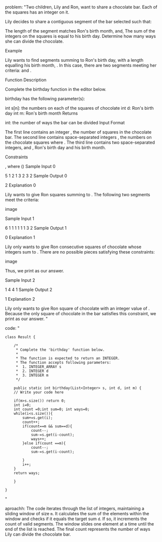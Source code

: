 problem:
"Two children, Lily and Ron, want to share a chocolate bar. Each of the squares has an integer on it.

Lily decides to share a contiguous segment of the bar selected such that:

The length of the segment matches Ron's birth month, and,
The sum of the integers on the squares is equal to his birth day.
Determine how many ways she can divide the chocolate.

Example



Lily wants to find segments summing to Ron's birth day,  with a length equalling his birth month, . In this case, there are two segments meeting her criteria:  and .

Function Description

Complete the birthday function in the editor below.

birthday has the following parameter(s):

int s[n]: the numbers on each of the squares of chocolate
int d: Ron's birth day
int m: Ron's birth month
Returns

int: the number of ways the bar can be divided
Input Format

The first line contains an integer , the number of squares in the chocolate bar.
The second line contains  space-separated integers , the numbers on the chocolate squares where .
The third line contains two space-separated integers,  and , Ron's birth day and his birth month.

Constraints

, where ()
Sample Input 0

5
1 2 1 3 2
3 2
Sample Output 0

2
Explanation 0

Lily wants to give Ron  squares summing to . The following two segments meet the criteria:

image

Sample Input 1

6
1 1 1 1 1 1
3 2
Sample Output 1

0
Explanation 1

Lily only wants to give Ron  consecutive squares of chocolate whose integers sum to . There are no possible pieces satisfying these constraints:

image

Thus, we print  as our answer.

Sample Input 2

1
4
4 1
Sample Output 2

1
Explanation 2

Lily only wants to give Ron  square of chocolate with an integer value of . Because the only square of chocolate in the bar satisfies this constraint, we print  as our answer.
"

code:
"
```
class Result {

    /*
     * Complete the 'birthday' function below.
     *
     * The function is expected to return an INTEGER.
     * The function accepts following parameters:
     *  1. INTEGER_ARRAY s
     *  2. INTEGER d
     *  3. INTEGER m
     */

    public static int birthday(List<Integer> s, int d, int m) {
    // Write your code here
    
    if(m>s.size()) return 0;
    int i=0;
    int count =0;int sum=0; int ways=0;
    while(i<s.size()){
        sum+=s.get(i);
        count++;
        if(count==m && sum==d){
            count--;
            sum-=s.get(i-count);
            ways++;
        }else if(count ==m){
            count--;
            sum-=s.get(i-count);
            
        }
        i++;
    }
    return ways;

    }

}
```
"

aproachh:
The code iterates through the list of integers, maintaining a sliding window of size `m`. It calculates the sum of the elements within the window and checks if it equals the target sum `d`. If so, it increments the count of valid segments. The window slides one element at a time until the end of the list is reached. The final count represents the number of ways Lily can divide the chocolate bar.